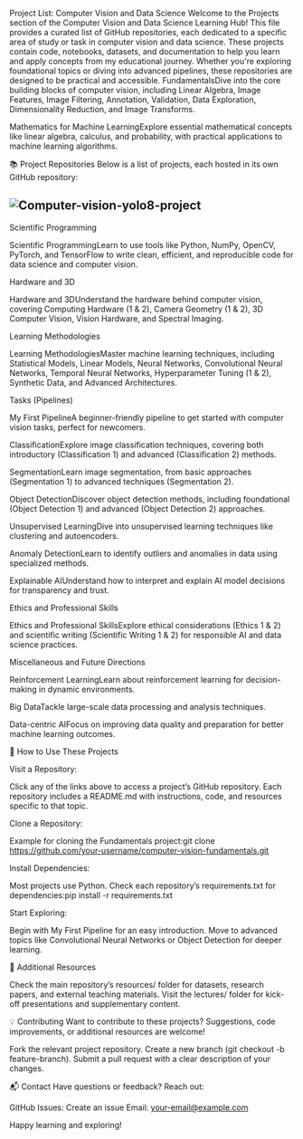 Project List: Computer Vision and Data Science
Welcome to the Projects section of the Computer Vision and Data Science Learning Hub! 
This file provides a curated list of GitHub repositories, each dedicated to a specific area of study or task in computer vision and data science.
These projects contain code, notebooks, datasets, and documentation to help you learn and apply concepts from my educational journey.
Whether you're exploring foundational topics or diving into advanced pipelines, these repositories are designed to be practical and accessible.
FundamentalsDive into the core building blocks of computer vision, including Linear Algebra, Image Features, Image Filtering, Annotation, Validation, 
Data Exploration, Dimensionality Reduction, and Image Transforms.

Mathematics for Machine LearningExplore essential mathematical concepts like linear algebra, calculus, and probability, with practical applications 
to machine learning algorithms.

📚 Project Repositories
Below is a list of projects, each hosted in its own GitHub repository:

## ![Computer-vision-yolo8-project](https://github.com/ties2/Computer-vision-yolo8-project)



Scientific Programming

Scientific ProgrammingLearn to use tools like Python, NumPy, OpenCV, PyTorch, and TensorFlow to write clean, efficient, and reproducible code for data science and computer vision.

Hardware and 3D

Hardware and 3DUnderstand the hardware behind computer vision, covering Computing Hardware (1 & 2), Camera Geometry (1 & 2), 3D Computer Vision, Vision Hardware, and Spectral Imaging.

Learning Methodologies

Learning MethodologiesMaster machine learning techniques, including Statistical Models, Linear Models, Neural Networks, Convolutional Neural Networks, Temporal Neural Networks, Hyperparameter Tuning (1 & 2), Synthetic Data, and Advanced Architectures.

Tasks (Pipelines)

My First PipelineA beginner-friendly pipeline to get started with computer vision tasks, perfect for newcomers.

ClassificationExplore image classification techniques, covering both introductory (Classification 1) and advanced (Classification 2) methods.

SegmentationLearn image segmentation, from basic approaches (Segmentation 1) to advanced techniques (Segmentation 2).

Object DetectionDiscover object detection methods, including foundational (Object Detection 1) and advanced (Object Detection 2) approaches.

Unsupervised LearningDive into unsupervised learning techniques like clustering and autoencoders.

Anomaly DetectionLearn to identify outliers and anomalies in data using specialized methods.

Explainable AIUnderstand how to interpret and explain AI model decisions for transparency and trust.


Ethics and Professional Skills

Ethics and Professional SkillsExplore ethical considerations (Ethics 1 & 2) and scientific writing (Scientific Writing 1 & 2) for responsible AI and data science practices.

Miscellaneous and Future Directions

Reinforcement LearningLearn about reinforcement learning for decision-making in dynamic environments.

Big DataTackle large-scale data processing and analysis techniques.

Data-centric AIFocus on improving data quality and preparation for better machine learning outcomes.


🚀 How to Use These Projects

Visit a Repository:

Click any of the links above to access a project’s GitHub repository.
Each repository includes a README.md with instructions, code, and resources specific to that topic.


Clone a Repository:

Example for cloning the Fundamentals project:git clone https://github.com/your-username/computer-vision-fundamentals.git




Install Dependencies:

Most projects use Python. Check each repository’s requirements.txt for dependencies:pip install -r requirements.txt




Start Exploring:

Begin with My First Pipeline for an easy introduction.
Move to advanced topics like Convolutional Neural Networks or Object Detection for deeper learning.



🔗 Additional Resources

Check the main repository’s resources/ folder for datasets, research papers, and external teaching materials.
Visit the lectures/ folder for kick-off presentations and supplementary content.

💡 Contributing
Want to contribute to these projects? Suggestions, code improvements, or additional resources are welcome!

Fork the relevant project repository.
Create a new branch (git checkout -b feature-branch).
Submit a pull request with a clear description of your changes.

📬 Contact
Have questions or feedback? Reach out:

GitHub Issues: Create an issue
Email: your-email@example.com

Happy learning and exploring! 
